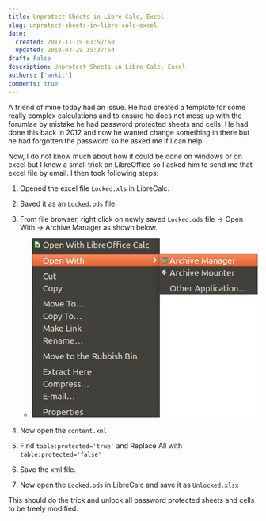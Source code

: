 ```yaml
---
title: Unprotect Sheets in Libre Calc, Excel
slug: unprotect-sheets-in-libre-calc-excel
date: 
  created: 2017-11-19 01:57:58
  updated: 2018-03-29 15:37:54
draft: False
description: Unprotect Sheets in Libre Calc, Excel
authors: ['ankit']
comments: true
---
```


A friend of mine today had an issue. He had created a template for some really complex calculations and to ensure he does not mess up with the forumlae by mistake he had password protected sheets and cells. He had done this back in 2012 and now he wanted change something in there but he had forgotten the password so he asked me if I can help.

Now, I do not know much about how it could be done on windows or on excel but I knew a small trick on LibreOffice so I asked him to send me that excel file by email. I then took following steps:

<!-- more -->

1. Opened the excel file `Locked.xls` in LibreCalc.
   
2. Saved it as an `Locked.ods` file.
   
3. From file browser, right click on newly saved `Locked.ods` file -&gt; Open With -&gt; Archive Manager as shown below.
   
      * ![Menu_001](../assets/images/2017/11/Menu_001.png)
   
4. Now open the `content.xml`
   
5. Find `table:protected='true'` and Replace All with `table:protected='false'`
   
6. Save the xml file.
   
7. Now open the `Locked.ods` in LibreCalc and save it as `Unlocked.xlsx`


This should do the trick and unlock all password protected sheets and cells to be freely modified.
